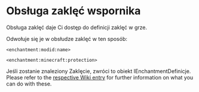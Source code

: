 # Obsługa zaklęć wspornika

Obsługa zaklęć daje Ci dostęp do definicji zaklęć w grze.

Odwołuje się je w obsłudze zaklęć w ten sposób:

```zenscript
<enchantment:modid:name>

<enchantment:minecraft:protection>
```

Jeśli zostanie znaleziony Zaklęcie, zwróci to obiekt IEnchantmentDefinicje. Please refer to the [respective Wiki entry](/Vanilla/Enchantments/IEnchantmentDefinition/) for further information on what you can do with these.